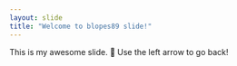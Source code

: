 ```yaml
---
layout: slide
title: "Welcome to blopes89 slide!"
---
```

This is my awesome slide. :tada:
Use the left arrow to go back!

